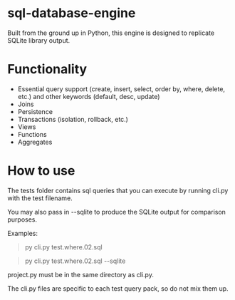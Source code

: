 # sql-database-engine
Built from the ground up in Python, this engine is designed to replicate SQLite library output.

# Functionality
- Essential query support (create, insert, select, order by, where, delete, etc.) and other keywords (default, desc, update)
- Joins
- Persistence
- Transactions (isolation, rollback, etc.)
- Views
- Functions
- Aggregates

# How to use
The tests folder contains sql queries that you can execute by running cli.py with the test filename.

You may also pass in --sqlite to produce the SQLite output for comparison purposes.

Examples:

> py cli.py test.where.02.sql

> py cli.py test.where.02.sql --sqlite


project.py must be in the same directory as cli.py.

The cli.py files are specific to each test query pack, so do not mix them up.
